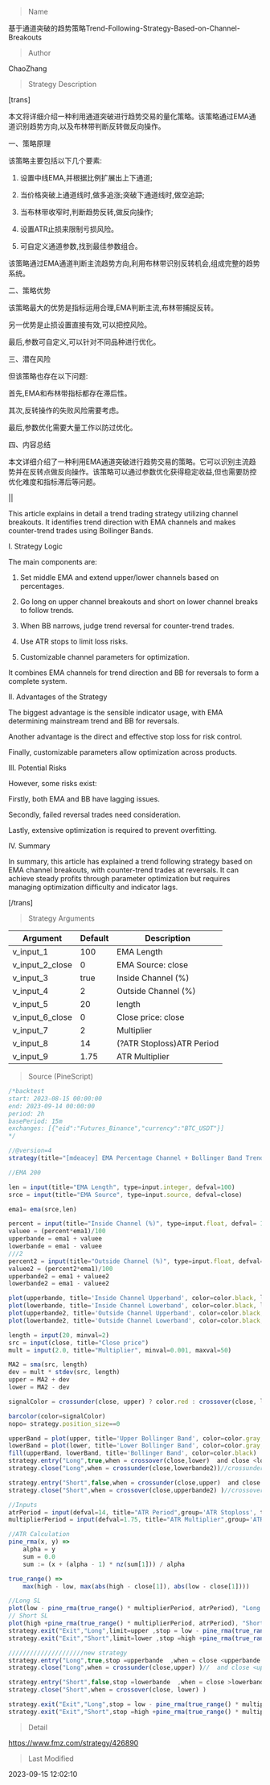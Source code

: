 
> Name

基于通道突破的趋势策略Trend-Following-Strategy-Based-on-Channel-Breakouts

> Author

ChaoZhang

> Strategy Description


[trans]  

本文将详细介绍一种利用通道突破进行趋势交易的量化策略。该策略通过EMA通道识别趋势方向,以及布林带判断反转做反向操作。

一、策略原理

该策略主要包括以下几个要素:

1. 设置中线EMA,并根据比例扩展出上下通道;

2. 当价格突破上通道线时,做多追涨;突破下通道线时,做空追踪;

3. 当布林带收窄时,判断趋势反转,做反向操作;

4. 设置ATR止损来限制亏损风险。

5. 可自定义通道参数,找到最佳参数组合。

该策略通过EMA通道判断主流趋势方向,利用布林带识别反转机会,组成完整的趋势系统。

二、策略优势

该策略最大的优势是指标运用合理,EMA判断主流,布林带捕捉反转。

另一优势是止损设置直接有效,可以把控风险。

最后,参数可自定义,可以针对不同品种进行优化。

三、潜在风险

但该策略也存在以下问题:

首先,EMA和布林带指标都存在滞后性。

其次,反转操作的失败风险需要考虑。

最后,参数优化需要大量工作以防过优化。

四、内容总结

本文详细介绍了一种利用EMA通道突破进行趋势交易的策略。它可以识别主流趋势并在反转点做反向操作。该策略可以通过参数优化获得稳定收益,但也需要防控优化难度和指标滞后等问题。

||

This article explains in detail a trend trading strategy utilizing channel breakouts. It identifies trend direction with EMA channels and makes counter-trend trades using Bollinger Bands.

I. Strategy Logic

The main components are:

1. Set middle EMA and extend upper/lower channels based on percentages.

2. Go long on upper channel breakouts and short on lower channel breaks to follow trends.

3. When BB narrows, judge trend reversal for counter-trend trades.

4. Use ATR stops to limit loss risks.

5. Customizable channel parameters for optimization.

It combines EMA channels for trend direction and BB for reversals to form a complete system.

II. Advantages of the Strategy

The biggest advantage is the sensible indicator usage, with EMA determining mainstream trend and BB for reversals.

Another advantage is the direct and effective stop loss for risk control.

Finally, customizable parameters allow optimization across products.

III. Potential Risks

However, some risks exist:

Firstly, both EMA and BB have lagging issues. 

Secondly, failed reversal trades need consideration.

Lastly, extensive optimization is required to prevent overfitting.

IV. Summary

In summary, this article has explained a trend following strategy based on EMA channel breakouts, with counter-trend trades at reversals. It can achieve steady profits through parameter optimization but requires managing optimization difficulty and indicator lags.

[/trans]

> Strategy Arguments



|Argument|Default|Description|
|----|----|----|
|v_input_1|100|EMA Length|
|v_input_2_close|0|EMA Source: close|high|low|open|hl2|hlc3|hlcc4|ohlc4|
|v_input_3|true|Inside Channel (%)|
|v_input_4|2|Outside Channel (%)|
|v_input_5|20|length|
|v_input_6_close|0|Close price: close|high|low|open|hl2|hlc3|hlcc4|ohlc4|
|v_input_7|2|Multiplier|
|v_input_8|14|(?ATR Stoploss)ATR Period|
|v_input_9|1.75|ATR Multiplier|


> Source (PineScript)

``` javascript
/*backtest
start: 2023-08-15 00:00:00
end: 2023-09-14 00:00:00
period: 2h
basePeriod: 15m
exchanges: [{"eid":"Futures_Binance","currency":"BTC_USDT"}]
*/

//@version=4
strategy(title="[mdeacey] EMA Percentage Channel + Bollinger Band Trending Strategy", shorttitle="[mdeacey] EMA% Channel + BB Trend Strategy", overlay=true)

//EMA 200

len = input(title="EMA Length", type=input.integer, defval=100)
srce = input(title="EMA Source", type=input.source, defval=close)

ema1= ema(srce,len)

percent = input(title="Inside Channel (%)", type=input.float, defval= 1) 
valuee = (percent*ema1)/100
upperbande = ema1 + valuee
lowerbande = ema1 - valuee
///2
percent2 = input(title="Outside Channel (%)", type=input.float, defval= 2) 
valuee2 = (percent2*ema1)/100
upperbande2 = ema1 + valuee2
lowerbande2 = ema1 - valuee2

plot(upperbande, title='Inside Channel Upperband', color=color.black, linewidth=1, style=plot.style_line )
plot(lowerbande, title='Inside Channel Lowerband', color=color.black, linewidth=1, style=plot.style_line )
plot(upperbande2, title='Outside Channel Upperband', color=color.black, linewidth=1, style=plot.style_line )
plot(lowerbande2, title='Outside Channel Lowerband', color=color.black, linewidth=1, style=plot.style_line )

length = input(20, minval=2)
src = input(close, title="Close price")
mult = input(2.0, title="Multiplier", minval=0.001, maxval=50)

MA2 = sma(src, length)
dev = mult * stdev(src, length)
upper = MA2 + dev
lower = MA2 - dev

signalColor = crossunder(close, upper) ? color.red : crossover(close, lower) ? color.green : color.white

barcolor(color=signalColor)
nopo= strategy.position_size==0

upperBand = plot(upper, title='Upper Bollinger Band', color=color.gray, linewidth=1)
lowerBand = plot(lower, title='Lower Bollinger Band', color=color.gray, linewidth=1)
fill(upperBand, lowerBand, title='Bollinger Band', color=color.black)
strategy.entry("Long",true,when = crossover(close,lower)  and close <lowerbande and close>lowerbande2)
strategy.close("Long",when = crossunder(close,lowerbande2))//crossunder(close,lowerbande) or crossunder(close,lowerbande2))

strategy.entry("Short",false,when = crossunder(close,upper)  and close >upperbande and close<upperbande2)
strategy.close("Short",when = crossover(close,upperbande2) )//crossover(close,upperbande) or crossover(close,upperbande2) )

//Inputs
atrPeriod = input(defval=14, title="ATR Period",group='ATR Stoploss', type=input.integer) // Adjust this to change the ATR calculation length
multiplierPeriod = input(defval=1.75, title="ATR Multiplier",group='ATR Stoploss',  type=input.float)// Adjust this to change the distance between your candles and the line

//ATR Calculation
pine_rma(x, y) =>
    alpha = y
    sum = 0.0
    sum := (x + (alpha - 1) * nz(sum[1])) / alpha

true_range() =>
    max(high - low, max(abs(high - close[1]), abs(low - close[1])))

//Long SL
plot(low - pine_rma(true_range() * multiplierPeriod, atrPeriod), "Long Stop", color=color.red, offset = 1)
// Short SL
plot(high +pine_rma(true_range() * multiplierPeriod, atrPeriod), "Short Stop", color=color.red, offset = 1)
strategy.exit("Exit","Long",limit=upper ,stop = low - pine_rma(true_range() * multiplierPeriod, atrPeriod)  )
strategy.exit("Exit","Short",limit=lower ,stop =high +pine_rma(true_range() * multiplierPeriod, atrPeriod)  )

/////////////////////new strategy
strategy.entry("Long",true,stop =upperbande  ,when = close <upperbande and  close[1] <upperbande and nopo )
strategy.close("Long",when = crossunder(close,upper) )//  and close <upperbande and close>lowerbande)

strategy.entry("Short",false,stop =lowerbande  ,when = close >lowerbande and close[1] >lowerbande and nopo )
strategy.close("Short",when = crossover(close, lower) )

strategy.exit("Exit","Long",stop = low - pine_rma(true_range() * multiplierPeriod, atrPeriod)  )
strategy.exit("Exit","Short",stop =high +pine_rma(true_range() * multiplierPeriod, atrPeriod)  )

```

> Detail

https://www.fmz.com/strategy/426890

> Last Modified

2023-09-15 12:02:10
